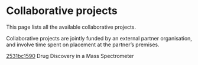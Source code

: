# Collaborative projects

This page lists all the available collaborative projects.

Collaborative projects are jointly funded by an external partner organisation, and involve time spent on placement at the partner’s premises.

[2531bc1590](../projects/2531bc1590.md) Drug Discovery in a Mass Spectrometer

